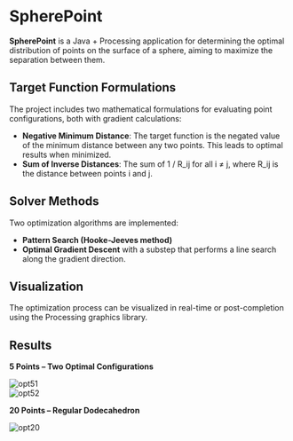 # SpherePoint

**SpherePoint** is a Java + Processing application for determining the optimal distribution of points on the surface of a sphere, aiming to maximize the separation between them.

## Target Function Formulations

The project includes two mathematical formulations for evaluating point configurations, both with gradient calculations:

- **Negative Minimum Distance**: The target function is the negated value of the minimum distance between any two points. This leads to optimal results when minimized.
- **Sum of Inverse Distances**: The sum of 1 / R_ij for all i ≠ j, where R_ij is the distance between points i and j.

## Solver Methods

Two optimization algorithms are implemented:

- **Pattern Search (Hooke-Jeeves method)**
- **Optimal Gradient Descent** with a substep that performs a line search along the gradient direction.

## Visualization

The optimization process can be visualized in real-time or post-completion using the Processing graphics library.

## Results

**5 Points – Two Optimal Configurations**

![opt51](https://github.com/user-attachments/assets/86edf55d-60b3-4d03-9845-1e20ac34523d)  
![opt52](https://github.com/user-attachments/assets/01591dc8-c87e-4a89-b473-bcd127d9737b)

**20 Points – Regular Dodecahedron**

![opt20](https://github.com/user-attachments/assets/0994c7a0-c4b9-4932-8c9f-3c52cc131144)

